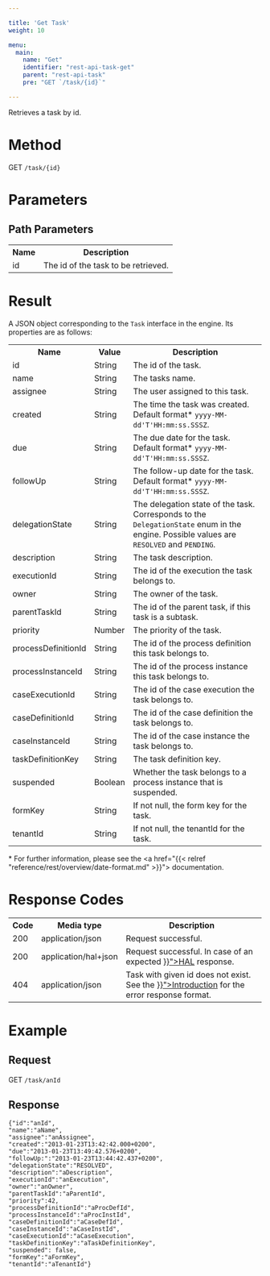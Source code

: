 ```yaml
---

title: 'Get Task'
weight: 10

menu:
  main:
    name: "Get"
    identifier: "rest-api-task-get"
    parent: "rest-api-task"
    pre: "GET `/task/{id}`"

---
```




Retrieves a task by id.


# Method

GET `/task/{id}`


# Parameters

## Path Parameters

<table class="table table-striped">
  <tr>
    <th>Name</th>
    <th>Description</th>
  </tr>
  <tr>
    <td>id</td>
    <td>The id of the task to be retrieved.</td>
  </tr>
</table>


# Result

A JSON object corresponding to the `Task` interface in the engine.
Its properties are as follows:

<table class="table table-striped">
  <tr>
    <th>Name</th>
    <th>Value</th>
    <th>Description</th>
  </tr>
  <tr>
    <td>id</td>
    <td>String</td>
    <td>The id of the task.</td>
  </tr>
  <tr>
    <td>name</td>
    <td>String</td>
    <td>The tasks name.</td>
  </tr>
  <tr>
    <td>assignee</td>
    <td>String</td>
    <td>The user assigned to this task.</td>
  </tr>
  <tr>
    <td>created</td>
    <td>String</td>
    <td>The time the task was created. Default format* <code>yyyy-MM-dd'T'HH:mm:ss.SSSZ</code>.</td>
  </tr>
  <tr>
    <td>due</td>
    <td>String</td>
    <td>The due date for the task. Default format* <code>yyyy-MM-dd'T'HH:mm:ss.SSSZ</code>.</td>
  </tr>
  <tr>
    <td>followUp</td>
    <td>String</td>
    <td>The follow-up date for the task. Default format* <code>yyyy-MM-dd'T'HH:mm:ss.SSSZ</code>.</td>
  </tr>
  <tr>
    <td>delegationState</td>
    <td>String</td>
    <td>The delegation state of the task. Corresponds to the <code>DelegationState</code> enum in the engine.
    Possible values are <code>RESOLVED</code> and <code>PENDING</code>.</td>
  </tr>
  <tr>
    <td>description</td>
    <td>String</td>
    <td>The task description.</td>
  </tr>
  <tr>
    <td>executionId</td>
    <td>String</td>
    <td>The id of the execution the task belongs to.</td>
  </tr>
  <tr>
    <td>owner</td>
    <td>String</td>
    <td>The owner of the task.</td>
  </tr>
  <tr>
    <td>parentTaskId</td>
    <td>String</td>
    <td>The id of the parent task, if this task is a subtask.</td>
  </tr>
  <tr>
    <td>priority</td>
    <td>Number</td>
    <td>The priority of the task.</td>
  </tr>
  <tr>
    <td>processDefinitionId</td>
    <td>String</td>
    <td>The id of the process definition this task belongs to.</td>
  </tr>
  <tr>
    <td>processInstanceId</td>
    <td>String</td>
    <td>The id of the process instance this task belongs to.</td>
  </tr>
  <tr>
    <td>caseExecutionId</td>
    <td>String</td>
    <td>The id of the case execution the task belongs to.</td>
  </tr>
  <tr>
    <td>caseDefinitionId</td>
    <td>String</td>
    <td>The id of the case definition the task belongs to.</td>
  </tr>
  <tr>
    <td>caseInstanceId</td>
    <td>String</td>
    <td>The id of the case instance the task belongs to.</td>
  </tr>
  <tr>
    <td>taskDefinitionKey</td>
    <td>String</td>
    <td>The task definition key.</td>
  </tr>
  <tr>
    <td>suspended</td>
    <td>Boolean</td>
    <td>Whether the task belongs to a process instance that is suspended.</td>
  </tr>
  <tr>
    <td>formKey</td>
    <td>String</td>
    <td>If not null, the form key for the task.</td>
  </tr>
  <tr>
    <td>tenantId</td>
    <td>String</td>
    <td>If not null, the tenantId for the task.</td>
  </tr>
</table>

\* For further information, please see the <a href="{{< relref "reference/rest/overview/date-format.md" >}}"> documentation</a>.

# Response Codes

<table class="table table-striped">
  <tr>
    <th>Code</th>
    <th>Media type</th>
    <th>Description</th>
  </tr>
  <tr>
    <td>200</td>
    <td>application/json</td>
    <td>Request successful.</td>
  </tr>
  <tr>
    <td>200</td>
    <td>application/hal+json</td>
    <td>Request successful. In case of an expected <a href="{{< relref "reference/rest/overview/hal.md" >}}">HAL</a> response.</td>
  </tr>
  <tr>
    <td>404</td>
    <td>application/json</td>
    <td>Task with given id does not exist. See the <a href="{{< relref "reference/rest/overview/index.md#error-handling" >}}">Introduction</a> for the error response format.</td>
  </tr>
</table>


# Example

## Request

GET `/task/anId`

## Response

    {"id":"anId",
    "name":"aName",
    "assignee":"anAssignee",
    "created":"2013-01-23T13:42:42.000+0200",
    "due":"2013-01-23T13:49:42.576+0200",
    "followUp:":"2013-01-23T13:44:42.437+0200",
    "delegationState":"RESOLVED",
    "description":"aDescription",
    "executionId":"anExecution",
    "owner":"anOwner",
    "parentTaskId":"aParentId",
    "priority":42,
    "processDefinitionId":"aProcDefId",
    "processInstanceId":"aProcInstId",
    "caseDefinitionId":"aCaseDefId",
    "caseInstanceId":"aCaseInstId",
    "caseExecutionId":"aCaseExecution",
    "taskDefinitionKey":"aTaskDefinitionKey",
    "suspended": false,
    "formKey":"aFormKey",
    "tenantId":"aTenantId"}
